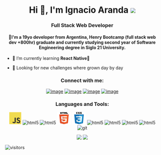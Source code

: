 



<h1 align="center">Hi 👋, I'm Ignacio Aranda <img height="40" src="https://emoji.gg/assets/emoji/7333-parrotdance.gif"></h1>
<h3 align="center">Full Stack Web Developer</h3>
<h4 align="center">🧑I'm a 19yo developer from Argentina, Henry Bootcamp (full stack web dev +800hr) graduate and currently studying second year of Software Engineering degree in Siglo 21 University. </h4>

- 🌱 I’m currently learning **React Native📱**

- 👀 Looking for new challenges where grown day by day

<h3 align="center">Connect with me:</h3>
<div align="center">

[![image](https://img.shields.io/badge/LinkedIn-0077B5?style=for-the-badge&logo=linkedin&logoColor=white)](https://www.linkedin.com/in/ignacio-aranda-webdeveloper/)
[![image](https://img.shields.io/badge/Instagram-E4405F?style=for-the-badge&logo=instagram&logoColor=white)](https://www.instagram.com/nacho.aranda02/)
[![image](https://img.shields.io/badge/Gmail-D14836?style=for-the-badge&logo=gmail&logoColor=white)](mailto:nacho.17012002@gmail.com)
[![image](https://img.shields.io/badge/Portfolio-2E2E2E?style=for-the-badge&logo=portfolio&logoColor=white)](https://elnacho02.github.io/portfolio-responsive/)

  
</div>


<h3 align="center">Languages and Tools:</h3>

<div align="center"> 
    <img src="https://raw.githubusercontent.com/devicons/devicon/master/icons/javascript/javascript-original.svg" alt="javascript" width="40" height="40"/> 
    <img src="https://www.vectorlogo.zone/logos/typescriptlang/typescriptlang-icon.svg" alt="html5" width="40" height="40"/> 
    <img src="https://upload.wikimedia.org/wikipedia/commons/thumb/4/47/React.svg/512px-React.svg.png" alt="html5" width="45" height="40"/> 
    <img src="https://raw.githubusercontent.com/devicons/devicon/master/icons/html5/html5-original-wordmark.svg" alt="html5" width="45" height="40"/> 
    <img src="https://raw.githubusercontent.com/devicons/devicon/master/icons/css3/css3-original-wordmark.svg" alt="css3" width="45" height="40"/> 
    <img src="https://cdn.worldvectorlogo.com/logos/nodejs-icon.svg" alt="html5" width="40" height="40"/> 
    <img src="https://symbols.getvecta.com/stencil_79/88_expressjs-icon.daaf10a3ec.svg" alt="html5" width="40" height="40"/> 
    <img src="https://www.vectorlogo.zone/logos/mongodb/mongodb-ar21.svg" alt="html5" width="95" height="45"/> 
    <img src="https://www.vectorlogo.zone/logos/postgresql/postgresql-icon.svg" alt="html5" width="40" height="40"/> 
    <img src="https://www.vectorlogo.zone/logos/git-scm/git-scm-icon.svg" alt="git" width="40" height="40"/> 
  
</div>

<p align= "center">
  <img height= "150" src="https://github-readme-stats.vercel.app/api?username=elnacho02&theme=react&show_icons=true&include_all_commits=true" />
  <img height= "150" src="https://github-readme-stats.vercel.app/api/top-langs/?username=elnacho02&theme=react&layout=compact" />
</p>

![visitors](https://visitor-badge.glitch.me/badge?page_id=https://github.com/elnacho02)
